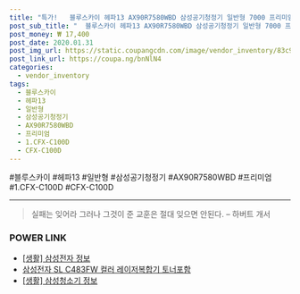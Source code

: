 ```yaml
--- 
title: "특가!   블루스카이 헤파13 AX90R7580WBD 삼성공기청정기 일반형 7000 프리미엄 필터 1.CFX-C100D CFX-C100D 2TB..." 
post_sub_title: "  블루스카이 헤파13 AX90R7580WBD 삼성공기청정기 일반형 7000 프리미엄 필터 1.CFX-C100D CFX-C100D 2TBA 2개구매필수 삼성전자" 
post_money: ₩ 17,400 
post_date: 2020.01.31 
post_img_url: https://static.coupangcdn.com/image/vendor_inventory/83c9/e58858ffd44799d7e224c0e3d42f4d11495e85536af96e9bae165eef8172.jpg 
post_link_url: https://coupa.ng/bnNlN4 
categories: 
  - vendor_inventory 
tags: 
  - 블루스카이 
  - 헤파13 
  - 일반형 
  - 삼성공기청정기 
  - AX90R7580WBD 
  - 프리미엄 
  - 1.CFX-C100D 
  - CFX-C100D 
--- 
```

  #블루스카이 #헤파13 #일반형 #삼성공기청정기 #AX90R7580WBD #프리미엄 #1.CFX-C100D #CFX-C100D 
<hr> 

> 실패는 잊어라 그러나 그것이 준 교훈은 절대 잊으면 안된다. – 하버트 개서 


### POWER LINK

* <a href="https://blog.naver.com/fasyy4321/221766007026" target="_blank"> [생활] 삼성전자 정보 </a>
* <a href="https://blog.naver.com/santokki14/221780274650" target="_blank">삼성전자 SL C483FW 컬러 레이저복합기 토너포함</a>
* <a href="https://blog.naver.com/fasyy4321/221760356351" target="_blank"> [생활] 삼성청소기 정보 </a>
